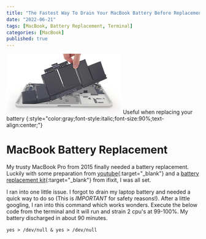 ```yaml
---
title: "The Fastest Way To Drain Your MacBook Battery Before Replacement"
date: "2022-06-21"
tags: [MacBook, Battery Replacement, Terminal]
categories: [MacBook]
published: true
---
```

<img src="../images/macbook-pro-battery.jpg" alt="" width="300"/>
Useful when replacing your battery
{:style="color:gray;font-style:italic;font-size:90%;text-align:center;"}

# MacBook Battery Replacement
My trusty MacBook Pro from 2015 finally needed a battery replacement. Luckily with some preparation from [youtube](https://www.youtube.com/watch?v=d-LwyWh4x8w){:target="_blank"} and a [battery replacement kit](https://www.ifixit.com/Store/Mac/MacBook-Pro-15-Inch-Retina-Mid-2015-Battery/IF117-048?o=5){:target="_blank"} from ifixit, I was all set.  

I ran into one little issue.  I forgot to drain my laptop battery and needed a quick way to do so (This is *IMPORTANT* for safety reasons!).  After a little googling, I ran into this command which works wonders.  Execute the below code from the terminal and it will run and strain 2 cpu's at 99-100%.  My battery discharged in about 90 minutes.

```
yes > /dev/null & yes > /dev/null
```
